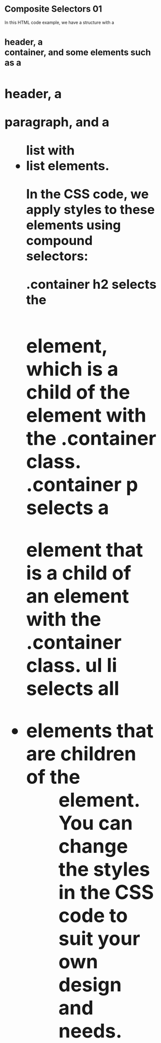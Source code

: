 # Composite Selectors 01

In this HTML code example, we have a structure with a <h1> header, a <div> container, and some elements such as a <h2> header, a <p> paragraph, and a <ul> list with <li> list elements.

In the CSS code, we apply styles to these elements using compound selectors:

.container h2 selects the <h2> element, which is a child of the element with the .container class.
.container p selects a <p> element that is a child of an element with the .container class.
ul li selects all <li> elements that are children of the <ul> element.
You can change the styles in the CSS code to suit your own design and needs.
